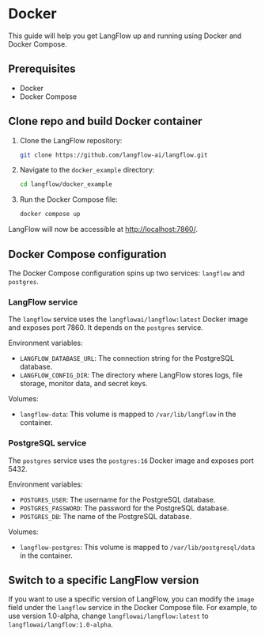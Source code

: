 # Docker

This guide will help you get LangFlow up and running using Docker and Docker Compose.

## Prerequisites

- Docker
- Docker Compose

## Clone repo and build Docker container

1. Clone the LangFlow repository:

   ```sh
   git clone https://github.com/langflow-ai/langflow.git
   ```

2. Navigate to the `docker_example` directory:

   ```sh
   cd langflow/docker_example
   ```

3. Run the Docker Compose file:

   ```sh
   docker compose up
   ```

LangFlow will now be accessible at [http://localhost:7860/](http://localhost:7860/).

## Docker Compose configuration

The Docker Compose configuration spins up two services: `langflow` and `postgres`.

### LangFlow service

The `langflow` service uses the `langflowai/langflow:latest` Docker image and exposes port 7860. It depends on the `postgres` service.

Environment variables:

- `LANGFLOW_DATABASE_URL`: The connection string for the PostgreSQL database.
- `LANGFLOW_CONFIG_DIR`: The directory where LangFlow stores logs, file storage, monitor data, and secret keys.

Volumes:

- `langflow-data`: This volume is mapped to `/var/lib/langflow` in the container.

### PostgreSQL service

The `postgres` service uses the `postgres:16` Docker image and exposes port 5432.

Environment variables:

- `POSTGRES_USER`: The username for the PostgreSQL database.
- `POSTGRES_PASSWORD`: The password for the PostgreSQL database.
- `POSTGRES_DB`: The name of the PostgreSQL database.

Volumes:

- `langflow-postgres`: This volume is mapped to `/var/lib/postgresql/data` in the container.

## Switch to a specific LangFlow version

If you want to use a specific version of LangFlow, you can modify the `image` field under the `langflow` service in the Docker Compose file. For example, to use version 1.0-alpha, change `langflowai/langflow:latest` to `langflowai/langflow:1.0-alpha`.
